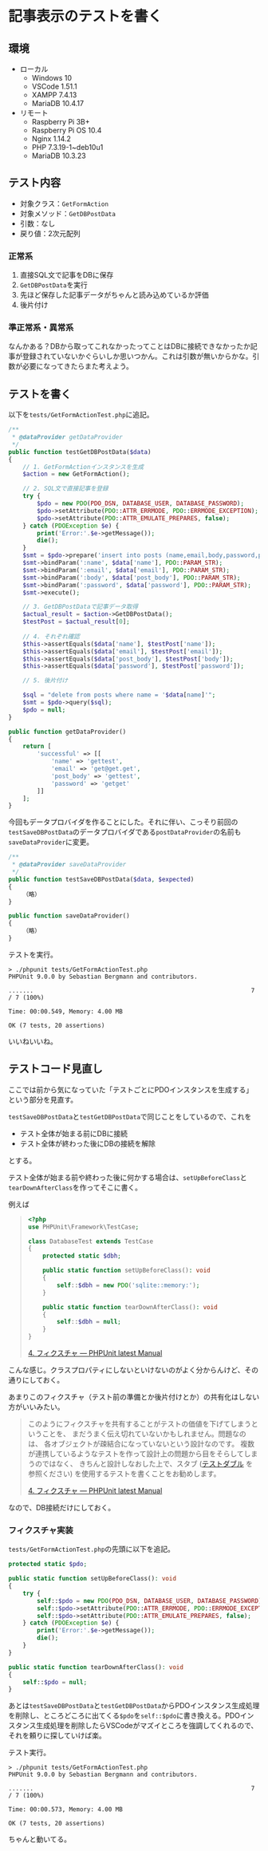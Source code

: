 # 記事表示のテストを書く

## 環境

- ローカル
  - Windows 10
  - VSCode 1.51.1
  - XAMPP 7.4.13
  - MariaDB 10.4.17
- リモート
  - Raspberry Pi 3B+
  - Raspberry Pi OS 10.4
  - Nginx 1.14.2
  - PHP 7.3.19-1~deb10u1
  - MariaDB 10.3.23

## テスト内容

* 対象クラス：`GetFormAction`
* 対象メソッド：`GetDBPostData`
* 引数：なし
* 戻り値：2次元配列

### 正常系

1. 直接SQL文で記事をDBに保存
2. `GetDBPostData`を実行
3. 先ほど保存した記事データがちゃんと読み込めているか評価
4. 後片付け

### 準正常系・異常系

なんかある？DBから取ってこれなかったってことはDBに接続できなかったか記事が登録されていないかぐらいしか思いつかん。これは引数が無いからかな。引数が必要になってきたらまた考えよう。

## テストを書く

以下を`tests/GetFormActionTest.php`に追記。

~~~php
/**
 * @dataProvider getDataProvider
 */
public function testGetDBPostData($data)
{
    // 1. GetFormActionインスタンスを生成
    $action = new GetFormAction();

    // 2. SQL文で直接記事を登録
    try {
        $pdo = new PDO(PDO_DSN, DATABASE_USER, DATABASE_PASSWORD);
        $pdo->setAttribute(PDO::ATTR_ERRMODE, PDO::ERRMODE_EXCEPTION);
        $pdo->setAttribute(PDO::ATTR_EMULATE_PREPARES, false);
    } catch (PDOException $e) {
        print('Error:'.$e->getMessage());
        die();
    }
    $smt = $pdo->prepare('insert into posts (name,email,body,password,posted_at,updated_at) values(:name,:email,:body,:password,now(),now())');
    $smt->bindParam(':name', $data['name'], PDO::PARAM_STR);
    $smt->bindParam(':email', $data['email'], PDO::PARAM_STR);
    $smt->bindParam(':body', $data['post_body'], PDO::PARAM_STR);
    $smt->bindParam(':password', $data['password'], PDO::PARAM_STR);
    $smt->execute();

    // 3. GetDBPostDataで記事データ取得
    $actual_result = $action->GetDBPostData();
    $testPost = $actual_result[0];
    
    // 4. それぞれ確認
    $this->assertEquals($data['name'], $testPost['name']);
    $this->assertEquals($data['email'], $testPost['email']);
    $this->assertEquals($data['post_body'], $testPost['body']);
    $this->assertEquals($data['password'], $testPost['password']);

    // 5. 後片付け

    $sql = "delete from posts where name = '$data[name]'";
    $smt = $pdo->query($sql);
    $pdo = null;
}

public function getDataProvider()
{
    return [
        'successful' => [[
            'name' => 'gettest',
            'email' => 'get@get.get',
            'post_body' => 'gettest',
            'password' => 'getget'
        ]]
    ];
}
~~~

今回もデータプロバイダを作ることにした。それに伴い、こっそり前回の`testSaveDBPostData`のデータプロバイダである`postDataProvider`の名前も`saveDataProvider`に変更。

~~~php
/**
 * @dataProvider saveDataProvider
 */
public function testSaveDBPostData($data, $expected)
{
    （略）
}

public function saveDataProvider()
{
    （略）
}
~~~

テストを実行。

~~~shell
> ./phpunit tests/GetFormActionTest.php
PHPUnit 9.0.0 by Sebastian Bergmann and contributors.

.......                                                             7 / 7 (100%)

Time: 00:00.549, Memory: 4.00 MB

OK (7 tests, 20 assertions)
~~~

いいねいいね。

## テストコード見直し

ここでは前から気になっていた「テストごとにPDOインスタンスを生成する」という部分を見直す。

`testSaveDBPostData`と`testGetDBPostData`で同じことをしているので、これを

* テスト全体が始まる前にDBに接続
* テスト全体が終わった後にDBの接続を解除

とする。

テスト全体が始まる前や終わった後に何かする場合は、`setUpBeforeClass`と`tearDownAfterClass`を作ってそこに書く。

例えば

> ~~~php
> <?php
> use PHPUnit\Framework\TestCase;
> 
> class DatabaseTest extends TestCase
> {
>     protected static $dbh;
> 
>     public static function setUpBeforeClass(): void
>     {
>         self::$dbh = new PDO('sqlite::memory:');
>     }
> 
>     public static function tearDownAfterClass(): void
>     {
>         self::$dbh = null;
>     }
> }
> ~~~
>
> [4\. フィクスチャ — PHPUnit latest Manual](https://phpunit.readthedocs.io/ja/latest/fixtures.html#fixtures-sharing-fixture)

こんな感じ。クラスプロパティにしないといけないのがよく分からんけど、その通りにしておく。

あまりこのフィクスチャ（テスト前の準備とか後片付けとか）の共有化はしない方がいいみたい。

> このようにフィクスチャを共有することがテストの価値を下げてしまうということを、 まだうまく伝え切れていないかもしれません。問題なのは、 各オブジェクトが疎結合になっていないという設計なのです。 複数が連携しているようなテストを作って設計上の問題から目をそらしてしまうのではなく、 きちんと設計しなおした上で、スタブ ([テストダブル](https://phpunit.readthedocs.io/ja/latest/test-doubles.html#test-doubles) を参照ください) を使用するテストを書くことをお勧めします。
>
> [4\. フィクスチャ — PHPUnit latest Manual](https://phpunit.readthedocs.io/ja/latest/fixtures.html#fixtures-sharing-fixture)

なので、DB接続だけにしておく。

### フィクスチャ実装

`tests/GetFormActionTest.php`の先頭に以下を追記。

~~~php
protected static $pdo;

public static function setUpBeforeClass(): void
{
    try {
        self::$pdo = new PDO(PDO_DSN, DATABASE_USER, DATABASE_PASSWORD);
        self::$pdo->setAttribute(PDO::ATTR_ERRMODE, PDO::ERRMODE_EXCEPTION);
        self::$pdo->setAttribute(PDO::ATTR_EMULATE_PREPARES, false);
    } catch (PDOException $e) {
        print('Error:'.$e->getMessage());
        die();
    }
}

public static function tearDownAfterClass(): void
{
    self::$pdo = null;
}
~~~

あとは`testSaveDBPostData`と`testGetDBPostData`からPDOインスタンス生成処理を削除し、ところどころに出てくる`$pdo`を`self::$pdo`に書き換える。PDOインスタンス生成処理を削除したらVSCodeがマズイところを強調してくれるので、それを頼りに探していけば楽。

テスト実行。

~~~shell
> ./phpunit tests/GetFormActionTest.php
PHPUnit 9.0.0 by Sebastian Bergmann and contributors.

.......                                                             7 / 7 (100%)

Time: 00:00.573, Memory: 4.00 MB

OK (7 tests, 20 assertions)
~~~

ちゃんと動いてる。